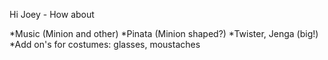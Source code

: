 
Hi Joey -
How about

*Music (Minion and other)
*Pinata (Minion shaped?)
*Twister, Jenga (big!)
*Add on's for costumes: glasses, moustaches
